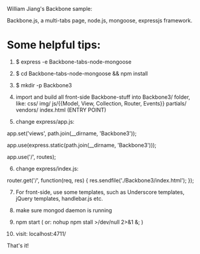 William Jiang's Backbone sample:

Backbone.js, a multi-tabs page, node.js, mongoose, expressjs framework.

# Some helpful tips:

1. $ express -e Backbone-tabs-node-mongoose

2. $ cd Backbone-tabs-node-mongoose && npm install

3. $ mkdir -p Backbone3

4.  import and build all front-side Backbone-stuff into Backbone3/ folder, like:
  css/
  img/
  js/{{Model, View, Collection, Router, Events}}
  partials/
  vendors/
  index.html (ENTRY POINT)

5. change express/app.js:

  app.set('views', path.join(__dirname, 'Backbone3'));
  
  app.use(express.static(path.join(__dirname, 'Backbone3')));
  
  app.use('/', routes);

6. change express/index.js:

  router.get('/', function(req, res) {
    res.sendfile('./Backbone3/index.html');
  });

7. For front-side, use some templates, such as Underscore templates, jQuery templates, handlebar.js etc.

8. make sure mongod daemon is running

9. npm start ( or: nohup npm stall >/dev/null 2>&1 &; )

10. visit: localhost:4711/

That's it!
